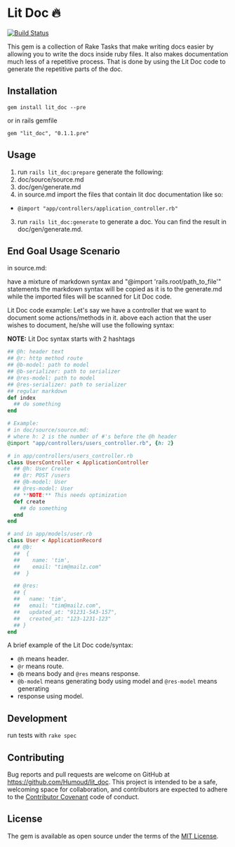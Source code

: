 # Lit Doc 🔥
[![Build Status](https://travis-ci.org/Humoud/lit_doc.svg?branch=master)](https://travis-ci.org/Humoud/lit_doc)

This gem is a collection of Rake Tasks that make writing docs easier by
allowing you to write the docs inside ruby files.
It also makes documentation much less of a repetitive process.
That is done by using the Lit Doc code to generate the repetitive parts of the doc.

## Installation

`gem install lit_doc --pre`

or in rails gemfile

`gem "lit_doc", "0.1.1.pre"`

## Usage

1. run `rails lit_doc:prepare` generate the following:
  1. doc/source/source.md
  2. doc/gen/generate.md
2. in source.md import the files that contain lit doc documentation like so:
  * `@import "app/controllers/application_controller.rb"`
3. run `rails lit_doc:generate` to generate a doc. You can find the result in doc/gen/generate.md.

## End Goal Usage Scenario
in source.md:

have a mixture of markdown syntax and "@import 'rails.root/path_to_file'" statements
the markdown syntax will be copied as it is to the generate.md while the imported files
will be scanned for Lit Doc code.

Lit Doc code example:
Let's say we have a controller that we want to document some actions/methods in it.
above each action that the user wishes to document, he/she will use the following syntax:

**NOTE:** Lit Doc syntax starts with 2 hashtags
``` ruby
## @h: header text
## @r: http method route
## @b-model: path to model
## @b-serializer: path to serializer
## @res-model: path to model
## @res-serializer: path to serializer
## regular markdown
def index
  ## do something
end

# Example:
# in doc/source/source.md:
# where h: 2 is the number of #'s before the @h header
@import "app/controllers/users_controller.rb", {h: 2}

# in app/controllers/users_controller.rb
class UsersController < ApplicationController
  ## @h: User Create
  ## @r: POST /users
  ## @b-model: User
  ## @res-model: User
  ## **NOTE:** This needs optimization
  def create
    ## do something
  end
end

# and in app/models/user.rb
class User < ApplicationRecord
  ## @b:
  ##  {
  ##    name: 'tim',
  ##    email: "tim@mailz.com"
  ##  }

  ## @res:
  ## {
  ##   name: 'tim',
  ##   email: "tim@mailz.com",
  ##   updated_at: "91231-543-157",
  ##   created_at: "123-1231-123"
  ## }
end
```

A brief example of the Lit Doc code/syntax:

* `@h` means header.
* `@r` means route.
* `@b` means body and `@res` means response.
* `@b-model` means generating body using model  and `@res-model` means generating
* response using model.

## Development

run tests with `rake spec`


## Contributing

Bug reports and pull requests are welcome on GitHub at https://github.com/Humoud/lit_doc. This project is intended to be a safe, welcoming space for collaboration, and contributors are expected to adhere to the [Contributor Covenant](http://contributor-covenant.org) code of conduct.


## License

The gem is available as open source under the terms of the [MIT License](http://opensource.org/licenses/MIT).

